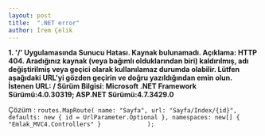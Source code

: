 ```yaml
---
layout: post
title:  ".NET error"
author: İrem Çelik
---
```


**1.	'/' Uygulamasında Sunucu Hatası. Kaynak bulunamadı. Açıklama: HTTP 404. Aradığınız kaynak (veya bağımlı olduklarından biri) kaldırılmış, adı değiştirilmiş veya geçici olarak kullanılamaz durumda olabilir. Lütfen aşağıdaki URL'yi gözden geçirin ve doğru yazıldığından emin olun.   İstenen URL: /  Sürüm Bilgisi: Microsoft .NET Framework Sürümü:4.0.30319; ASP.NET Sürümü:4.7.3429.0**

Çözüm :
           ```
           routes.MapRoute(
                name: "Sayfa",
                url: "Sayfa/Index/{id}",
                defaults: new { id = UrlParameter.Optional },
                namespaces: new[] { "Emlak_MVC4.Controllers" }            
            );
            ```
